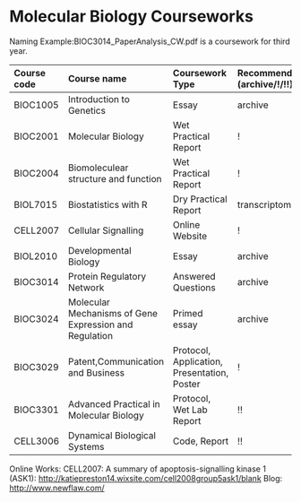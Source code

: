 # Molecular Biology Courseworks

Naming Example:BIOC3014_PaperAnalysis_CW.pdf is a coursework for third year.


| Course code  | Course name     | Coursework Type  | Recommended (archive/!/!!) |
| :-------------|:------------------------------------------| :--------------------|:--------|
|BIOC1005		|Introduction to Genetics					|Essay					|archive|
|BIOC2001		|Molecular Biology							|Wet Practical Report	|!				|
|BIOC2004		|Biomoleculear structure and function		|Wet Practical Report	|!				|
|BIOL7015		|Biostatistics with R						|Dry Practical Report	|transcriptome(!)
|CELL2007		|Cellular Signalling						|Online Website			|!		|
|BIOL2010		|Developmental Biology						|Essay					|archive|
|BIOC3014		|Protein Regulatory Network					|Answered Questions		|archive|
|BIOC3024		|Molecular Mechanisms of Gene Expression and Regulation			|Primed essay		|archive|
|BIOC3029		|Patent,Communication and Business			|Protocol, Application, Presentation, Poster			|!
|BIOC3301		|Advanced Practical in Molecular Biology	|Protocol, Wet Lab Report|!!|	
|CELL3006		|Dynamical Biological Systems|Code, Report|!!|	


Online Works:
CELL2007: A summary of apoptosis-signalling kinase 1 (ASK1): http://katiepreston14.wixsite.com/cell2008group5ask1/blank
Blog: http://www.newflaw.com/
